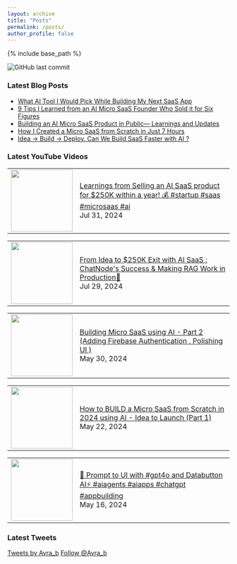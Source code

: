 ```yaml
---
layout: archive
title: "Posts"
permalink: /posts/
author_profile: false
--- 
```

{% include base_path %}



![GitHub last commit](https://img.shields.io/github/last-commit/AvratanuBiswas/AvratanuBiswas.github.io/master)


### Latest Blog Posts 

<!-- BLOG-POST-LIST:START -->
- [What AI Tool I Would Pick While Building My Next SaaS App](https://medium.com/@avra42/what-ai-tool-i-would-pick-while-building-my-next-saas-app-ab5493863401?source=rss-bf79cad6afa1------2)
- [9 Tips I Learned from an AI Micro SaaS Founder Who Sold it for Six Figures](https://medium.com/databutton/9-tips-i-learned-from-an-ai-micro-saas-founder-who-sold-it-for-six-figures-f951b85c7198?source=rss-bf79cad6afa1------2)
- [Building an AI Micro SaaS Product in Public— Learnings and Updates](https://medium.com/@avra42/building-an-ai-micro-saas-product-in-public-learnings-and-updates-80284ed24344?source=rss-bf79cad6afa1------2)
- [How I Created a Micro SaaS from Scratch in Just 7 Hours](https://medium.com/databutton/how-i-created-a-micro-saas-from-scratch-in-just-7-hours-fc0a8e457247?source=rss-bf79cad6afa1------2)
- [Idea → Build → Deploy. Can We Build SaaS Faster with AI ?](https://medium.com/@avra42/idea-build-deploy-can-we-build-saas-faster-with-ai-2cdaf3d36c3c?source=rss-bf79cad6afa1------2)
<!-- BLOG-POST-LIST:END -->

### Latest YouTube Videos

<!-- YOUTUBE:START --><table><tr><td><a href="https://www.youtube.com/watch?v=WfJeBvIkSoU"><img width="140px" src="https://i.ytimg.com/vi/WfJeBvIkSoU/mqdefault.jpg"></a></td>
<td><a href="https://www.youtube.com/watch?v=WfJeBvIkSoU">Learnings from Selling an AI SaaS product for $250K within a year! 💰 #startup #saas #microsaas #ai</a><br/>Jul 31, 2024</td></tr></table>
<table><tr><td><a href="https://www.youtube.com/watch?v=RHk3RpQamX8"><img width="140px" src="https://i.ytimg.com/vi/RHk3RpQamX8/mqdefault.jpg"></a></td>
<td><a href="https://www.youtube.com/watch?v=RHk3RpQamX8">From Idea to $250K Exit with AI SaaS : ChatNode&#39;s Success &amp; Making RAG Work in Production🚀</a><br/>Jul 29, 2024</td></tr></table>
<table><tr><td><a href="https://www.youtube.com/watch?v=g-6nihTmeeQ"><img width="140px" src="https://i.ytimg.com/vi/g-6nihTmeeQ/mqdefault.jpg"></a></td>
<td><a href="https://www.youtube.com/watch?v=g-6nihTmeeQ">Building Micro SaaS using AI - Part 2 &lpar;Adding Firebase Authentication , Polishing UI &rpar;</a><br/>May 30, 2024</td></tr></table>
<table><tr><td><a href="https://www.youtube.com/watch?v=HRD-zG-Dwwc"><img width="140px" src="https://i.ytimg.com/vi/HRD-zG-Dwwc/mqdefault.jpg"></a></td>
<td><a href="https://www.youtube.com/watch?v=HRD-zG-Dwwc">How to BUILD a Micro SaaS from Scratch in 2024 using AI - Idea to Launch &lpar;Part 1&rpar;</a><br/>May 22, 2024</td></tr></table>
<table><tr><td><a href="https://www.youtube.com/watch?v=zT3pa6zVyD4"><img width="140px" src="https://i.ytimg.com/vi/zT3pa6zVyD4/mqdefault.jpg"></a></td>
<td><a href="https://www.youtube.com/watch?v=zT3pa6zVyD4">🤯 Prompt to UI with #gpt4o  and Databutton AI⚡️ #aiagents #aiapps  #chatgpt #appbuilding</a><br/>May 16, 2024</td></tr></table>
<!-- YOUTUBE:END -->


### Latest Tweets

<a class="twitter-timeline" data-width="600" data-height="1000" data-dnt="true" data-theme="light" href="https://twitter.com/Avra_b?ref_src=twsrc%5Etfw">Tweets by Avra_b</a> <script async src="https://platform.twitter.com/widgets.js" charset="utf-8" ></script>
<a href="https://twitter.com/Avra_b?ref_src=twsrc%5Etfw" class="twitter-follow-button" data-show-count="true">Follow @Avra_b</a><script async src="https://platform.twitter.com/widgets.js" charset="utf-8"></script>
